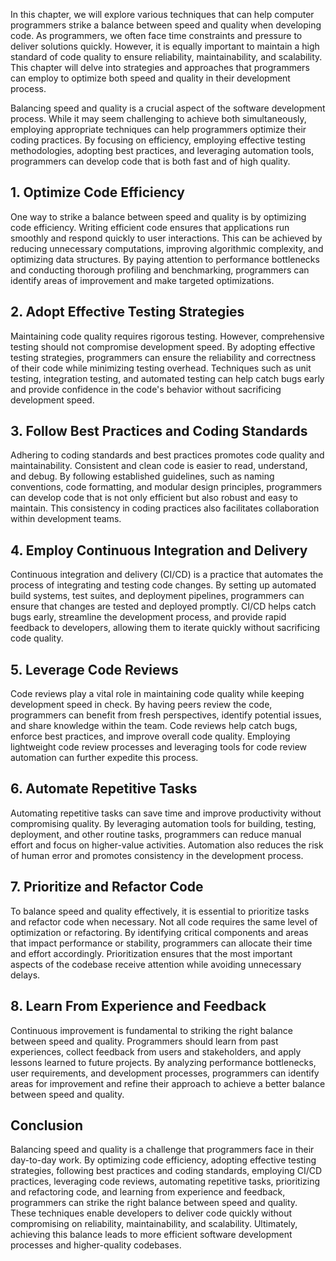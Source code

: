 
In this chapter, we will explore various techniques that can help computer programmers strike a balance between speed and quality when developing code. As programmers, we often face time constraints and pressure to deliver solutions quickly. However, it is equally important to maintain a high standard of code quality to ensure reliability, maintainability, and scalability. This chapter will delve into strategies and approaches that programmers can employ to optimize both speed and quality in their development process.

Balancing speed and quality is a crucial aspect of the software development process. While it may seem challenging to achieve both simultaneously, employing appropriate techniques can help programmers optimize their coding practices. By focusing on efficiency, employing effective testing methodologies, adopting best practices, and leveraging automation tools, programmers can develop code that is both fast and of high quality.

**1. Optimize Code Efficiency**
-------------------------------

One way to strike a balance between speed and quality is by optimizing code efficiency. Writing efficient code ensures that applications run smoothly and respond quickly to user interactions. This can be achieved by reducing unnecessary computations, improving algorithmic complexity, and optimizing data structures. By paying attention to performance bottlenecks and conducting thorough profiling and benchmarking, programmers can identify areas of improvement and make targeted optimizations.

**2. Adopt Effective Testing Strategies**
-----------------------------------------

Maintaining code quality requires rigorous testing. However, comprehensive testing should not compromise development speed. By adopting effective testing strategies, programmers can ensure the reliability and correctness of their code while minimizing testing overhead. Techniques such as unit testing, integration testing, and automated testing can help catch bugs early and provide confidence in the code's behavior without sacrificing development speed.

**3. Follow Best Practices and Coding Standards**
-------------------------------------------------

Adhering to coding standards and best practices promotes code quality and maintainability. Consistent and clean code is easier to read, understand, and debug. By following established guidelines, such as naming conventions, code formatting, and modular design principles, programmers can develop code that is not only efficient but also robust and easy to maintain. This consistency in coding practices also facilitates collaboration within development teams.

**4. Employ Continuous Integration and Delivery**
-------------------------------------------------

Continuous integration and delivery (CI/CD) is a practice that automates the process of integrating and testing code changes. By setting up automated build systems, test suites, and deployment pipelines, programmers can ensure that changes are tested and deployed promptly. CI/CD helps catch bugs early, streamline the development process, and provide rapid feedback to developers, allowing them to iterate quickly without sacrificing code quality.

**5. Leverage Code Reviews**
----------------------------

Code reviews play a vital role in maintaining code quality while keeping development speed in check. By having peers review the code, programmers can benefit from fresh perspectives, identify potential issues, and share knowledge within the team. Code reviews help catch bugs, enforce best practices, and improve overall code quality. Employing lightweight code review processes and leveraging tools for code review automation can further expedite this process.

**6. Automate Repetitive Tasks**
--------------------------------

Automating repetitive tasks can save time and improve productivity without compromising quality. By leveraging automation tools for building, testing, deployment, and other routine tasks, programmers can reduce manual effort and focus on higher-value activities. Automation also reduces the risk of human error and promotes consistency in the development process.

**7. Prioritize and Refactor Code**
-----------------------------------

To balance speed and quality effectively, it is essential to prioritize tasks and refactor code when necessary. Not all code requires the same level of optimization or refactoring. By identifying critical components and areas that impact performance or stability, programmers can allocate their time and effort accordingly. Prioritization ensures that the most important aspects of the codebase receive attention while avoiding unnecessary delays.

**8. Learn From Experience and Feedback**
-----------------------------------------

Continuous improvement is fundamental to striking the right balance between speed and quality. Programmers should learn from past experiences, collect feedback from users and stakeholders, and apply lessons learned to future projects. By analyzing performance bottlenecks, user requirements, and development processes, programmers can identify areas for improvement and refine their approach to achieve a better balance between speed and quality.

Conclusion
----------

Balancing speed and quality is a challenge that programmers face in their day-to-day work. By optimizing code efficiency, adopting effective testing strategies, following best practices and coding standards, employing CI/CD practices, leveraging code reviews, automating repetitive tasks, prioritizing and refactoring code, and learning from experience and feedback, programmers can strike the right balance between speed and quality. These techniques enable developers to deliver code quickly without compromising on reliability, maintainability, and scalability. Ultimately, achieving this balance leads to more efficient software development processes and higher-quality codebases.
